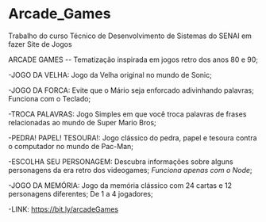 # Arcade_Games
Trabalho do curso Técnico de Desenvolvimento de Sistemas do SENAI em fazer Site de Jogos

ARCADE GAMES --
Tematização inspirada em jogos retro dos anos 80 e 90;

-JOGO DA VELHA: 
Jogo da Velha original no mundo de Sonic;

-JOGO DA FORCA: 
Evite que o Mário seja enforcado adivinhando palavras;
Funciona com o Teclado;

-TROCA PALAVRAS:
Jogo Simples em que você troca palavras de frases relacionadas ao mundo de Super Mario Bros;

-PEDRA! PAPEL! TESOURA!:
Jogo clássico do pedra, papel e tesoura contra o computador no mundo de Pac-Man;

-ESCOLHA SEU PERSONAGEM:
Descubra informações sobre alguns personagens da era retro dos videogames;
*Funciona apenas com o Node*;

-JOGO DA MEMÓRIA:
Jogo da memória clássico com 24 cartas e 12 personagens diferentes;
De 1 a 4 jogadores;


-LINK: https://bit.ly/arcadeGames
